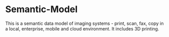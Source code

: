 # Semantic-Model
This is a semantic data model of imaging systems - print, scan, fax, copy in a local, enterprise, mobile and cloud environment. It includes 3D printing. 

